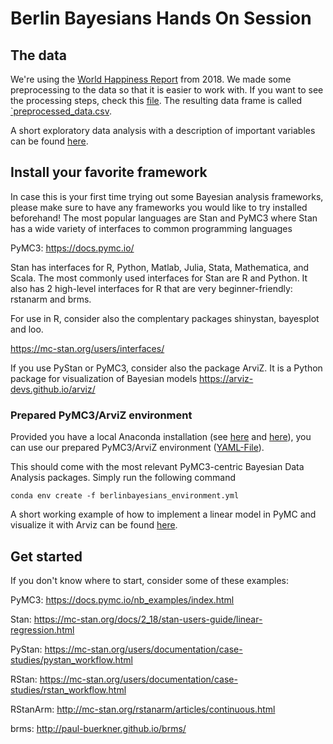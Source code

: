 # Berlin Bayesians Hands On Session


## The data
We're using the [World Happiness Report](http://worldhappiness.report/) from 2018. We made some preprocessing to the data so that it is easier to work with. If you want to see the processing steps, check this [file](Data_Processing.md). The resulting data frame is called [`preprocessed_data.csv](data/preprocessed_data.csv).

A short exploratory data analysis with a description of important variables can be found [here](EDA.md).



## Install your favorite framework
In case this is your first time trying out some Bayesian analysis frameworks, please make sure to have any frameworks you would like to try installed beforehand! The most popular languages are Stan and PyMC3 where Stan has a wide variety of interfaces to common programming languages

PyMC3:
https://docs.pymc.io/

Stan has interfaces for R, Python, Matlab, Julia, Stata, Mathematica, and Scala. The most commonly used interfaces for Stan are R and Python.
It also has 2 high-level interfaces for R that are very beginner-friendly: rstanarm and brms.

For use in R, consider also the complentary packages shinystan, bayesplot and loo.

https://mc-stan.org/users/interfaces/

If you use PyStan or PyMC3, consider also the package ArviZ. It is a Python package for visualization of Bayesian models
https://arviz-devs.github.io/arviz/

### Prepared PyMC3/ArviZ environment

Provided you have a local Anaconda installation (see [here](https://www.anaconda.com/distribution/) and [here](https://docs.anaconda.com/anaconda/install/)), you can use our prepared PyMC3/ArviZ environment ([YAML-File](berlinbayesians_environment.yml)).

This should come with the most relevant PyMC3-centric Bayesian Data Analysis packages. Simply run the following command

`conda env create -f berlinbayesians_environment.yml`

A short working example of how to implement a linear model in PyMC and visualize it with Arviz can be found [here](https://github.com/ermeel86/ermeel86.github.io/blob/master/meetups/berlinbayesians/PyMC3_ArviZ_Practical_Minimum.ipynb).

## Get started
If you don't know where to start, consider some of these examples:

PyMC3: https://docs.pymc.io/nb_examples/index.html

Stan: https://mc-stan.org/docs/2_18/stan-users-guide/linear-regression.html

PyStan: https://mc-stan.org/users/documentation/case-studies/pystan_workflow.html

RStan: https://mc-stan.org/users/documentation/case-studies/rstan_workflow.html

RStanArm: http://mc-stan.org/rstanarm/articles/continuous.html

brms: http://paul-buerkner.github.io/brms/


